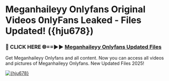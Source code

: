 # Meganhaileyy Onlyfans Original Videos 0nlyFans Leaked - Files Updated! ({hju678})

<h3>🔴 CLICK HERE 🌐==►► <a href="https://tinyurl.com/ms9xzufz" rel="nofollow">Meganhaileyy Onlyfans Updated Files</a></h3>

Get Meganhaileyy Onlyfans and all content. Now you can access all videos and pictures of Meganhaileyy Onlyfans. New Updated Files 2025!

[![{hju678}](https://i.imgur.com/PQ7UWWw.gif)](https://tinyurl.com/ms9xzufz)